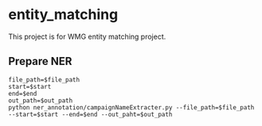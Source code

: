 # entity_matching
This project is for WMG entity matching project.




## Prepare NER 
```shell script
file_path=$file_path
start=$start
end=$end
out_path=$out_path
python ner_annotation/campaignNameExtracter.py --file_path=$file_path --start=$start --end=$end --out_paht=$out_path
```
